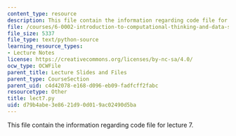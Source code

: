 ```yaml
---
content_type: resource
description: This file contain the information regarding code file for lecture 7.
file: /courses/6-0002-introduction-to-computational-thinking-and-data-science-fall-2016/d79b4abe3e8621d90d019ac02490d5ba_lect7.py
file_size: 5337
file_type: text/python-source
learning_resource_types:
- Lecture Notes
license: https://creativecommons.org/licenses/by-nc-sa/4.0/
ocw_type: OCWFile
parent_title: Lecture Slides and Files
parent_type: CourseSection
parent_uid: c4d42078-e168-d096-eb09-fadfcff2fabc
resourcetype: Other
title: lect7.py
uid: d79b4abe-3e86-21d9-0d01-9ac02490d5ba
---
```

This file contain the information regarding code file for lecture 7.